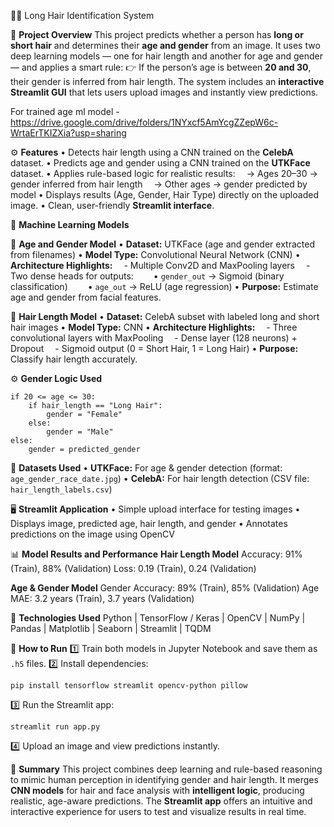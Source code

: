 🧑‍🦱 Long Hair Identification System

📘 **Project Overview**
This project predicts whether a person has **long or short hair** and determines their **age and gender** from an image.
It uses two deep learning models — one for hair length and another for age and gender — and applies a smart rule:
👉 If the person’s age is between **20 and 30**, their gender is inferred from hair length.
The system includes an **interactive Streamlit GUI** that lets users upload images and instantly view predictions.

For trained age ml model - https://drive.google.com/drive/folders/1NYxcf5AmYcgZZepW6c-WrtaErTKIZXia?usp=sharing

⚙️ **Features**
• Detects hair length using a CNN trained on the **CelebA** dataset.
• Predicts age and gender using a CNN trained on the **UTKFace** dataset.
• Applies rule-based logic for realistic results:
 → Ages 20–30 → gender inferred from hair length
 → Other ages → gender predicted by model
• Displays results (Age, Gender, Hair Type) directly on the uploaded image.
• Clean, user-friendly **Streamlit interface**.

🧠 **Machine Learning Models**

🧩 **Age and Gender Model**
• **Dataset:** UTKFace (age and gender extracted from filenames)
• **Model Type:** Convolutional Neural Network (CNN)
• **Architecture Highlights:**
 - Multiple Conv2D and MaxPooling layers
 - Two dense heads for outputs:
  • `gender_out` → Sigmoid (binary classification)
  • `age_out` → ReLU (age regression)
• **Purpose:** Estimate age and gender from facial features.

💇 **Hair Length Model**
• **Dataset:** CelebA subset with labeled long and short hair images
• **Model Type:** CNN
• **Architecture Highlights:**
 - Three convolutional layers with MaxPooling
 - Dense layer (128 neurons) + Dropout
 - Sigmoid output (0 = Short Hair, 1 = Long Hair)
• **Purpose:** Classify hair length accurately.

⚙️ **Gender Logic Used**

```
if 20 <= age <= 30:
    if hair_length == "Long Hair":
        gender = "Female"
    else:
        gender = "Male"
else:
    gender = predicted_gender
```

🧩 **Datasets Used**
• **UTKFace:** For age & gender detection (format: `age_gender_race_date.jpg`)
• **CelebA:** For hair length detection (CSV file: `hair_length_labels.csv`)

🖥️ **Streamlit Application**
• Simple upload interface for testing images
• Displays image, predicted age, hair length, and gender
• Annotates predictions on the image using OpenCV

📊 **Model Results and Performance**
**Hair Length Model**
Accuracy: 91% (Train), 88% (Validation)
Loss: 0.19 (Train), 0.24 (Validation)

**Age & Gender Model**
Gender Accuracy: 89% (Train), 85% (Validation)
Age MAE: 3.2 years (Train), 3.7 years (Validation)

🧰 **Technologies Used**
Python | TensorFlow / Keras | OpenCV | NumPy | Pandas | Matplotlib | Seaborn | Streamlit | TQDM

🚀 **How to Run**
1️⃣ Train both models in Jupyter Notebook and save them as `.h5` files.
2️⃣ Install dependencies:

```
pip install tensorflow streamlit opencv-python pillow
```

3️⃣ Run the Streamlit app:

```
streamlit run app.py
```

4️⃣ Upload an image and view predictions instantly.

💬 **Summary**
This project combines deep learning and rule-based reasoning to mimic human perception in identifying gender and hair length.
It merges **CNN models** for hair and face analysis with **intelligent logic**, producing realistic, age-aware predictions.
The **Streamlit app** offers an intuitive and interactive experience for users to test and visualize results in real time.
